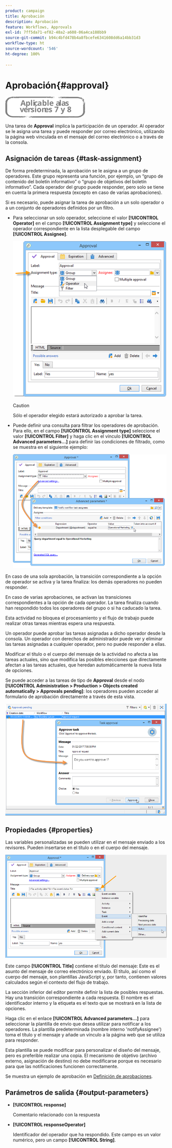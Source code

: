 ```yaml
---
product: campaign
title: Aprobación
description: Aprobación
feature: Workflows, Approvals
exl-id: 7ff5da71-ef82-48a2-a608-06a4ca188bb9
source-git-commit: b94c4bfd478b4a8fbcefe6341608dd6a14bb31d3
workflow-type: ht
source-wordcount: '546'
ht-degree: 100%

---
```


# Aprobación{#approval}

![](../../assets/common.svg)

Una tarea de **Approval** implica la participación de un operador. Al operador se le asigna una tarea y puede responder por correo electrónico, utilizando la página web vinculada en el mensaje del correo electrónico o a través de la consola.

## Asignación de tareas {#task-assignment}

De forma predeterminada, la aprobación se le asigna a un grupo de operadores. Este grupo representa una función, por ejemplo, un “grupo de contenido del boletín informativo” o “grupo de objetivos del boletín informativo”. Cada operador del grupo puede responder, pero solo se tiene en cuenta la primera respuesta (excepto en caso de varias aprobaciones).

Si es necesario, puede asignar la tarea de aprobación a un solo operador o a un conjunto de operadores definidos por un filtro.

* Para seleccionar un solo operador, seleccione el valor **[!UICONTROL Operator]** en el campo **[!UICONTROL Assignment type]** y seleccione el operador correspondiente en la lista desplegable del campo **[!UICONTROL Assignee]**.

   ![](assets/s_advuser_validation_box_assign.png)

   >[!CAUTION]
   >
   >Sólo el operador elegido estará autorizado a aprobar la tarea.

* Puede definir una consulta para filtrar los operadores de aprobación. Para ello, en el campo **[!UICONTROL Assignment type]** seleccione el valor **[!UICONTROL Filter]** y haga clic en el vínculo **[!UICONTROL Advanced parameters...]** para definir las condiciones de filtrado, como se muestra en el siguiente ejemplo:

   ![](assets/s_advuser_validation_box_filter.png)

En caso de una sola aprobación, la transición correspondiente a la opción de operador se activa y la tarea finaliza: los demás operadores no pueden responder.

En caso de varias aprobaciones, se activan las transiciones correspondientes a la opción de cada operador. La tarea finaliza cuando han respondido todos los operadores del grupo o si ha caducado la tarea.

Esta actividad no bloquea el procesamiento y el flujo de trabajo puede realizar otras tareas mientras espera una respuesta.

Un operador puede aprobar las tareas asignadas a dicho operador desde la consola. Un operador con derechos de administrador puede ver y eliminar las tareas asignadas a cualquier operador, pero no puede responder a ellas.

Modificar el título o el cuerpo del mensaje de la actividad no afecta a las tareas actuales, sino que modifica las posibles elecciones que directamente afectan a las tareas actuales, que heredan automáticamente la nueva lista de opciones.

Se puede acceder a las tareas de tipo de **Approval** desde el nodo **[!UICONTROL Administration > Production > Objects created automatically > Approvals pending]**: los operadores pueden acceder al formulario de aprobación directamente a través de esta vista.

![](assets/s_advuser_validation_from_console.png)

## Propiedades {#properties}

Las variables personalizadas se pueden utilizar en el mensaje enviado a los revisores. Pueden insertarse en el título o en el cuerpo del mensaje.

![](assets/edit_validation.png)

Este campo **[!UICONTROL Title]** contiene el título del mensaje: Este es el asunto del mensaje de correo electrónico enviado. El título, así como el cuerpo del mensaje, son plantillas JavaScript y, por tanto, contienen valores calculados según el contexto del flujo de trabajo.

La sección inferior del editor permite definir la lista de posibles respuestas. Hay una transición correspondiente a cada respuesta. El nombre es el identificador interno y la etiqueta es el texto que se mostrará en la lista de opciones.

Haga clic en el enlace **[!UICONTROL Advanced parameters...]** para seleccionar la plantilla de envío que desea utilizar para notificar a los operadores. La plantilla predeterminada (nombre interno &#39;notifyAssignee&#39;) toma el título y el mensaje y añade un vínculo a la página web que se utiliza para responder.

Esta plantilla se puede modificar para personalizar el diseño del mensaje, pero es preferible realizar una copia. El mecanismo de objetivo (archivo externo, asignación de destino) no debe modificarse porque es necesario para que las notificaciones funcionen correctamente.

Se muestra un ejemplo de aprobación en [Definición de aprobaciones](defining-approvals.md).

## Parámetros de salida {#output-parameters}

* **[!UICONTROL response]**

   Comentario relacionado con la respuesta

* **[!UICONTROL responseOperator]**

   Identificador del operador que ha respondido. Este campo es un valor numérico, pero un campo **[!UICONTROL String]**.
